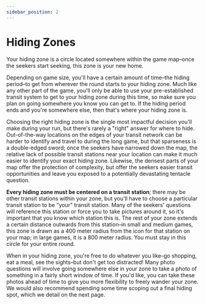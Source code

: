 ```yaml
---
sidebar_position: 2
---
```


# Hiding Zones

Your hiding zone is a circle located somewhere within the game map–once the seekers start seeking, this zone is your new home.

Depending on game size, you'll have a certain amount of time–the hiding period–to get from wherever the round starts to your hiding zone. Much like any other part of the game, you'll only be able to use your pre-established transit system to get to your hiding zone during this time, so make sure you plan on going somewhere you know you can get to. If the hiding period ends and you're somewhere else, then that's where your hiding zone is.

Choosing the right hiding zone is the single most impactful decision you'll make during your run, but there's rarely a "right" answer for where to hide. Out-of-the-way locations on the edges of your transit network can be harder to identify and travel to during the long game, but that sparseness is a double-edged sword; once the seekers have narrowed down the map, the relative lack of possible transit stations near your location can make it much easier to identify your exact hiding zone. Likewise, the densest parts of your map offer the protection of complexity, but offer the seekers easier transit opportunities and leave you exposed to a potentially devastating tentacle question.

**Every hiding zone must be centered on a transit station**; there may be other transit stations within your zone, but you'll have to choose a particular transit station to be "your" transit station. Many of the seekers' questions will reference this station or force you to take pictures around it, so it's important that you know which station this is. The rest of your zone extends a certain distance outwards from this station–in small and medium games, this zone is drawn as a 400 meter radius from the icon for that station on your map; in large games, it is a 800 meter radius. You must stay in this circle for your entire round.

When in your hiding zone, you're free to do whatever you like–go shopping, eat a meal, see the sights–but don't get too distracted! Many photo questions will involve going somewhere else in your zone to take a photo of something in a fairly short window of time. If you'd like, you can take these photos ahead of time to give you more flexibility to freely wander your zone. We would also recommend spending some time scoping out a final hiding spot, which we detail on the next page.
